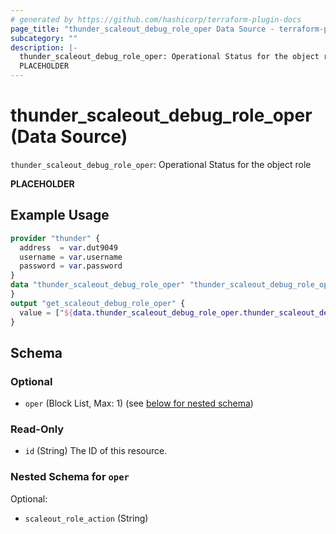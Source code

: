 ```yaml
---
# generated by https://github.com/hashicorp/terraform-plugin-docs
page_title: "thunder_scaleout_debug_role_oper Data Source - terraform-provider-thunder"
subcategory: ""
description: |-
  thunder_scaleout_debug_role_oper: Operational Status for the object role
  PLACEHOLDER
---
```


# thunder_scaleout_debug_role_oper (Data Source)

`thunder_scaleout_debug_role_oper`: Operational Status for the object role

__PLACEHOLDER__

## Example Usage

```terraform
provider "thunder" {
  address  = var.dut9049
  username = var.username
  password = var.password
}
data "thunder_scaleout_debug_role_oper" "thunder_scaleout_debug_role_oper" {
}
output "get_scaleout_debug_role_oper" {
  value = ["${data.thunder_scaleout_debug_role_oper.thunder_scaleout_debug_role_oper}"]
}
```

<!-- schema generated by tfplugindocs -->
## Schema

### Optional

- `oper` (Block List, Max: 1) (see [below for nested schema](#nestedblock--oper))

### Read-Only

- `id` (String) The ID of this resource.

<a id="nestedblock--oper"></a>
### Nested Schema for `oper`

Optional:

- `scaleout_role_action` (String)


